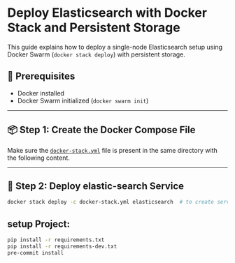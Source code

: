# Deploy Elasticsearch with Docker Stack and Persistent Storage

This guide explains how to deploy a single-node Elasticsearch setup using Docker Swarm (`docker stack deploy`) with persistent storage.

## 🧰 Prerequisites

- Docker installed
- Docker Swarm initialized (`docker swarm init`)

---

## 📦 Step 1: Create the Docker Compose File

Make sure the [`docker-stack.yml`](./../docker-stack.yml) file is present in the same directory with the following content.

---

## 🚀 Step 2: Deploy elastic-search Service

```bash
docker stack deploy -c docker-stack.yml elasticsearch  # to create service
```


## setup Project:
```bash
pip install -r requirements.txt
pip install -r requirements-dev.txt
pre-commit install
```
